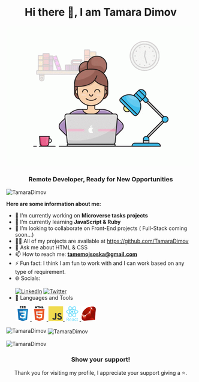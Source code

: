<h1 align="center"> Hi there 👋, I am Tamara Dimov</h1>
<div align="center"><img src="programming.gif" alt="gif programming" width="498" height="373"/></div>
<h3 align="center">Remote Developer, Ready for New Opportunities</h3>

<p align="left" > <img src="https://komarev.com/ghpvc/?username=TamaraDimov&label=Profile%20views&color=ff69b4" alt="TamaraDimov" /> </p>

**Here are some information about me:**

- 🔭 I’m currently working on **Microverse tasks projects**
- 🌱 I’m currently learning **JavaScript & Ruby**
- 👯 I’m looking to collaborate on Front-End projects ( Full-Stack coming soon...)
- 👨‍💻 All of my projects are available at https://github.com/TamaraDimov
- 💬 Ask me about HTML & CSS
- 📫 How to reach me: **tamemojsoska@gmail.com**
- ⚡ Fun fact: I think I am fun to work with and I can work based on any type of requirement.
- 🌐 Socials: <br/> <br/>
[![LinkedIn](https://img.shields.io/badge/LinkedIn-%230077B5.svg?logo=linkedin&logoColor=white)](https://www.linkedin.com/in/thiri-htet-418047204/) [![Twitter](https://img.shields.io/badge/Twitter-%231DA1F2.svg?logo=Twitter&logoColor=white)](https://www.twitter.com/Grace_Htet4) 
- 🌱 Languages and Tools
   <p align="left"> <a href="https://www.w3schools.com/css/" target="_blank" rel="noreferrer"> <img src="https://raw.githubusercontent.com/devicons/devicon/master/icons/css3/css3-original-wordmark.svg" alt="css3" width="40" height="40"/> </a> <a href="https://www.w3.org/html/" target="_blank" rel="noreferrer"> <img src="https://raw.githubusercontent.com/devicons/devicon/master/icons/html5/html5-original-wordmark.svg" alt="html5" width="40" height="40"/> </a> <a href="https://developer.mozilla.org/en-US/docs/Web/JavaScript" target="_blank" rel="noreferrer"> <img src="https://raw.githubusercontent.com/devicons/devicon/master/icons/javascript/javascript-original.svg" alt="javascript" width="40" height="40"/> </a> <a href="https://reactjs.org/" target="_blank" rel="noreferrer"> <img src="https://raw.githubusercontent.com/devicons/devicon/master/icons/react/react-original-wordmark.svg" alt="react" width="40" height="40"/> </a> <a href="https://www.ruby-lang.org/en/" target="_blank" rel="noreferrer"> <img src="https://raw.githubusercontent.com/devicons/devicon/master/icons/ruby/ruby-original.svg" alt="ruby" width="40" height="40"/> </a> </p>
   
<p><img align="left" src="https://github-readme-stats.vercel.app/api/top-langs?username=TamaraDimov&show_icons=true&locale=en&layout=compact" alt="TamaraDimov" /></p>


<p>&nbsp;<img align="center" src="https://github-readme-stats.vercel.app/api?username=TamaraDimov&show_icons=true&locale=en" alt="TamaraDimov" /></p>

<p><img align="center" src="https://github-readme-streak-stats.herokuapp.com/?user=TamaraDimov&" alt="TamaraDimov" /></p>

<h3 align="center">Show your support!</h3>
<p align="center">Thank you for visiting my profile, I appreciate your support giving a ⭐.</p>
